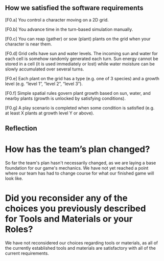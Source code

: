 ## How we satisfied the software requirements
[F0.a] You control a character moving on a 2D grid.

[F0.b] You advance time in the turn-based simulation manually.

[F0.c] You can reap (gather) or sow (plant) plants on the grid when your character is near them.

[F0.d] Grid cells have sun and water levels. The incoming sun and water for each cell is somehow randomly generated each turn. Sun energy cannot be stored in a cell (it is used immediately or lost) while water moisture can be slowly accumulated over several turns.

[F0.e] Each plant on the grid has a type (e.g. one of 3 species) and a growth level (e.g. “level 1”, “level 2”, “level 3”).

[F0.f] Simple spatial rules govern plant growth based on sun, water, and nearby plants (growth is unlocked by satisfying conditions).

[F0.g] A play scenario is completed when some condition is satisfied (e.g. at least X plants at growth level Y or above).


## Reflection

# How has the team’s plan changed?
So far the team's plan hasn't necessarily changed, as we are laying a base foundation for our game's mechanics. We have not yet reached a point where our team has had to change course for what our finished game will look like.

# Did you reconsider any of the choices you previously described for Tools and Materials or your Roles?
We have not reconsidered our choices regarding tools or materials, as all of the currently established tools and materials are satisfactory with all of the current requirements.

